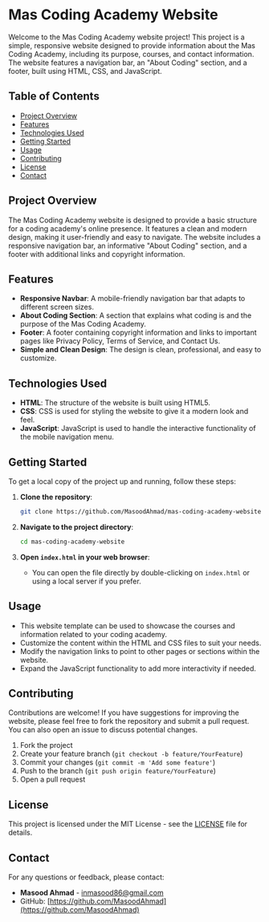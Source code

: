 # Mas Coding Academy Website

Welcome to the Mas Coding Academy website project! This project is a simple, responsive website designed to provide information about the Mas Coding Academy, including its purpose, courses, and contact information. The website features a navigation bar, an "About Coding" section, and a footer, built using HTML, CSS, and JavaScript.

## Table of Contents

- [Project Overview](#project-overview)
- [Features](#features)
- [Technologies Used](#technologies-used)
- [Getting Started](#getting-started)
- [Usage](#usage)
- [Contributing](#contributing)
- [License](#license)
- [Contact](#contact)

## Project Overview

The Mas Coding Academy website is designed to provide a basic structure for a coding academy's online presence. It features a clean and modern design, making it user-friendly and easy to navigate. The website includes a responsive navigation bar, an informative "About Coding" section, and a footer with additional links and copyright information.

## Features

- **Responsive Navbar**: A mobile-friendly navigation bar that adapts to different screen sizes.
- **About Coding Section**: A section that explains what coding is and the purpose of the Mas Coding Academy.
- **Footer**: A footer containing copyright information and links to important pages like Privacy Policy, Terms of Service, and Contact Us.
- **Simple and Clean Design**: The design is clean, professional, and easy to customize.
  
## Technologies Used

- **HTML**: The structure of the website is built using HTML5.
- **CSS**: CSS is used for styling the website to give it a modern look and feel.
- **JavaScript**: JavaScript is used to handle the interactive functionality of the mobile navigation menu.

## Getting Started

To get a local copy of the project up and running, follow these steps:

1. **Clone the repository**:
    ```bash
    git clone https://github.com/MasoodAhmad/mas-coding-academy-website.git
    ```
   
2. **Navigate to the project directory**:
    ```bash
    cd mas-coding-academy-website
    ```

3. **Open `index.html` in your web browser**:
    - You can open the file directly by double-clicking on `index.html` or using a local server if you prefer.

## Usage

- This website template can be used to showcase the courses and information related to your coding academy.
- Customize the content within the HTML and CSS files to suit your needs.
- Modify the navigation links to point to other pages or sections within the website.
- Expand the JavaScript functionality to add more interactivity if needed.

## Contributing

Contributions are welcome! If you have suggestions for improving the website, please feel free to fork the repository and submit a pull request. You can also open an issue to discuss potential changes.

1. Fork the project
2. Create your feature branch (`git checkout -b feature/YourFeature`)
3. Commit your changes (`git commit -m 'Add some feature'`)
4. Push to the branch (`git push origin feature/YourFeature`)
5. Open a pull request

## License

This project is licensed under the MIT License - see the [LICENSE](LICENSE) file for details.

## Contact

For any questions or feedback, please contact:

- **Masood Ahmad** - [inmasood86@gmail.com](mailto:inmasood86@gmail.com)
- GitHub: [https://github.com/MasoodAhmad](https://github.com/MasoodAhmad)
